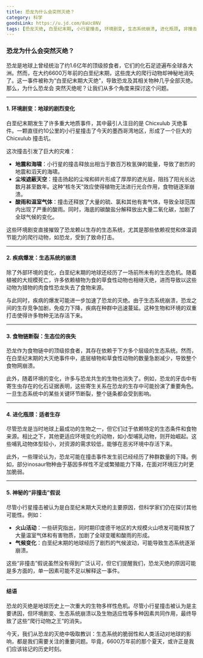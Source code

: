 ```yaml
---
title: 恐龙为什么会突然灭绝？
category: 科学
goodsLink: https://u.jd.com/8aUc8NV
tags: [恐龙灭绝, 白垩纪末期, 小行星撞击, 环境剧变, 生态系统崩溃, 进化瓶颈, 非撞击假说]
---
```

### 恐龙为什么会突然灭绝？

恐龙是地球上曾经统治了约1.6亿年的顶级掠食者，它们的化石足迹遍布全球各大洲。然而，在大约6600万年前的白垩纪末期，这些庞大的爬行动物却神秘地消失了。这一事件被称为“白垩纪末期大灭绝”，导致恐龙及其相关物种几乎全部灭绝。那么，为什么恐龙会
突然灭绝呢？让我们从多个角度来探讨这个问题。

---

#### 1. **环境剧变：地球的剧烈变化**

白垩纪末期发生了许多重大地质事件，其中最引人注目的是 Chicxulub 灭绝事件。一颗直径约10公里的小行星撞击了今天的墨西哥湾地区，形成了一个巨大的 Chicxulub 撞击坑。

这次撞击引发了巨大的灾难：

- **地震和海啸**：小行星的撞击释放出相当于数百万枚氢弹的能量，导致了剧烈的地震和滔天的海啸。
- **尘埃遮蔽天空**：撞击扬起的尘埃和碎片形成了厚厚的遮光层，阻挡了阳光长达数月甚至数年。这种“核冬天”效应使得植物无法进行光合作用，食物链逐渐崩溃。
- **酸雨和温室气体**：撞击还释放了大量的硫、氯和其他有害气体，导致全球范围内出现了严重的酸雨。同时，海底的碳酸盐分解释放出大量二氧化碳，加剧了全球气候的变化。

这些环境剧变直接摧毁了恐龙赖以生存的生态系统，尤其是那些依赖视觉和体温调节能力的爬行动物，如恐龙，受到了致命打击。

---

#### 2. **疾病爆发：生态系统的崩溃**

除了外部环境的变化，白垩纪末期的地球还经历了一场前所未有的生态危机。随着植被的大规模死亡，许多依赖植物为食的草食性动物也相继灭绝，进而导致以这些动物为猎物的肉食性恐龙失去了食物来源。

与此同时，疾病的爆发可能进一步加速了恐龙的灭绝。由于生态系统崩溃，恐龙之间的生存竞争加剧，免疫力下降，疾病在种群中迅速蔓延。这种生物和环境的双重打击使得许多物种无法存活下来。

---

#### 3. **食物链断裂：生态位的丧失**

恐龙作为食物链中的顶级掠食者，其存在依赖于下方多个层级的生态系统。然而，在白垩纪末期的大灭绝事件中，底层植物和草食性动物的数量急剧减少，导致整个食物网崩溃。

此外，随着环境的变化，许多与恐龙共生的生物也消失了。例如，恐龙的牙齿中有寄生虫存在的化石证据表明，这些寄生关系在恐龙的生存中可能扮演了重要角色。一旦生态系统中的某些关键环节断裂，整个链条都会受到影响。

---

#### 4. **进化瓶颈：适者生存**

尽管恐龙是当时地球上最成功的生物之一，但它们过于依赖特定的生态条件和食物来源。相比之下，其他更适应环境变化的动物，如小型哺乳动物，则开始崛起。这些哺乳动物体型较小，对资源的需求较低，能够在恶劣环境中存活下来。

此外，一些理论认为，恐龙可能在撞击事件发生前已经经历了种群数量的下降。例如，部分inosaur物种由于基因多样性不足或繁殖能力下降，在面对环境压力时更加脆弱。

---

#### 5. **神秘的“非撞击”假说**

尽管小行星撞击被认为是白垩纪末期大灭绝的主要原因，但科学家们仍在探讨其他可能性。例如：

- **火山活动**：一些研究指出，同时期印度德干地区的大规模火山喷发可能释放了大量温室气体和有害物质，加剧了全球变暖和酸雨的形成。
- **气候变化**：白垩纪末期的地球经历了剧烈的气候波动，可能导致生态系统逐渐崩溃。

这些“非撞击”假说虽然没有得到广泛认可，但它们提醒我们，恐龙灭绝的原因可能是多方面的，单一因素可能不足以解释这一事件。

---

#### 结语

恐龙的灭绝是地球历史上一次重大的生物多样性危机。尽管小行星撞击被认为是主要诱因，但环境剧变、生态系统崩溃以及生物适应性等多种因素共同作用，最终导致了这些“爬行动物之王”的消失。

今天，我们从恐龙的灭绝中吸取教训：生态系统的脆弱性和人类活动对地球的影响，都是我们需要关注的重要问题。毕竟，6600万年前的那个夏天，或许正是我们应该铭记的历史时刻。